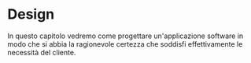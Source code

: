 # Design

In questo capitolo vedremo come progettare un'applicazione software in modo che si abbia la ragionevole certezza che soddisfi effettivamente le necessità del cliente.
